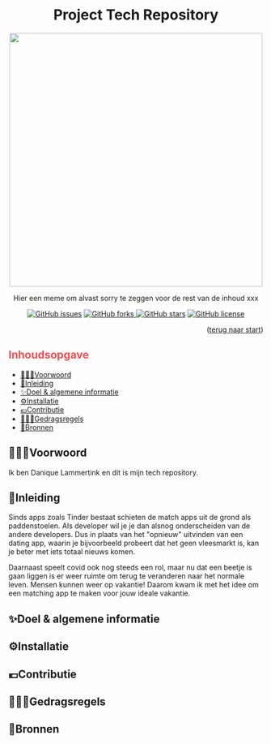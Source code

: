 <h1 id="start" align="center">Project Tech Repository</h1>

<section align="center">
  <img src="https://i.postimg.cc/pr34hyrb/meme.png" width="500">
  <p>Hier een meme om alvast sorry te zeggen voor de rest van de inhoud xxx </p>
</section>

<section align="center">
<a href="https://github.com/daniquemois/sturdy-broccoli/issues"><img alt="GitHub issues" src="https://img.shields.io/github/issues/daniquemois/sturdy-broccoli"></a>
<a href="https://github.com/daniquemois/sturdy-broccoli/network"><img alt="GitHub forks" src="https://img.shields.io/github/forks/daniquemois/sturdy-broccoli"</a>
<a href="https://github.com/daniquemois/sturdy-broccoli/stargazers"><img alt="GitHub stars" src="https://img.shields.io/github/stars/daniquemois/sturdy-broccoli"></a>
<a href="https://github.com/daniquemois/sturdy-broccoli/blob/main/LICENSE"><img alt="GitHub license" src="https://img.shields.io/github/license/daniquemois/sturdy-broccoli"></a>
  </section>

<p align="right">(<a href="#start">terug naar start</a>)</p>
  
<section>
  <h2 style="color: #F54E4F">Inhoudsopgave</h2>
  <section>
    <ul>
      <li><a href="#voorwoord">🦹🏽‍♀️Voorwoord</a></li>
      <li><a href="#inleiding">📜Inleiding</a></li>
      <li><a href="#idee">✨Doel & algemene informatie</a></li>
      <li><a href="#idee">⚙️Installatie</a></li>
      <li><a href="#idee">💶Contributie</a></li>
      <li><a href="#idee">👮🏽‍♀️Gedragsregels</a></li>
      <li><a href="#bronnen">📎Bronnen</a></li>
    </ul>
  </section>
</section>

<section>
  <h2 id="voorwoord">🦹🏽‍♀️Voorwoord</h2>
  <p>Ik ben Danique Lammertink en dit is mijn tech repository.</p>
</section>
  
<section>
  <h2 id="inleiding">📜Inleiding</h2>
  <p>Sinds apps zoals Tinder bestaat schieten de match apps uit de grond als paddenstoelen. Als developer wil je je dan alsnog onderscheiden van de andere developers. Dus in plaats van het "opnieuw" uitvinden van een dating app, waarin je bijvoorbeeld probeert dat het geen vleesmarkt is, kan je beter met iets totaal nieuws komen.</p>
  <p>Daarnaast speelt covid ook nog steeds een rol, maar nu dat een beetje is gaan liggen is er weer ruimte om terug te veranderen naar het normale leven. Mensen kunnen weer op vakantie! Daarom kwam ik met het idee om een matching app te maken voor jouw ideale vakantie.</p>
</section>
  
<section>
  <h2 id="idee">✨Doel & algemene informatie</h2>
  <p></p>
</section>
  
<section>
  <h2 id="idee">⚙️Installatie</h2>
  <p></p>
</section>
  
<section>
  <h2 id="idee">💶Contributie</h2>
  <p></p>
</section>
  
<section>
  <h2 id="idee">👮🏽‍♀️Gedragsregels</h2>
  <p></p>
</section>
  
<section>
  <h2 id="bronnen">📎Bronnen</h2>
</section>

